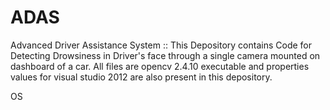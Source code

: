 # ADAS
Advanced Driver Assistance System :: 
This Depository contains Code for Detecting Drowsiness in Driver's face through a single camera mounted on dashboard of a car.
All files are opencv 2.4.10 executable and properties values for visual studio 2012 are also present in this depository.

OS
